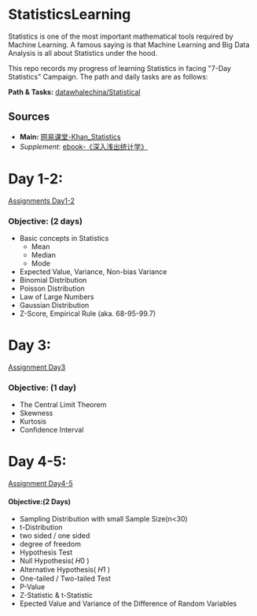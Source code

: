 # StatisticsLearning
Statistics is one of the most important mathematical tools required by Machine Learning. A famous saying is that Machine Learning and Big Data Analysis is all about Statistics under the hood. 

This repo records my progress of learning Statistics in facing "7-Day Statistics" Campaign. The path and daily tasks are as follows:

**Path & Tasks:**  [datawhalechina/Statistical](https://github.com/datawhalechina/Statistical)

## Sources
- **Main:** [网易课堂-Khan_Statistics](http://open.163.com/special/Khan/khstatistics.html)
- *Supplement:* [ebook-《深入浅出统计学》](https://pan.baidu.com/s/1dCV6rrOWZU-deKxAoectGA)

# Day 1-2:
[Assignments Day1-2](https://pyabecedarian.github.io/StatisticsLearning/Day1-2.html)  

### Objective: (2 days)
  - Basic concepts in Statistics  
    - Mean  
    - Median  
    - Mode  
  - Expected Value, Variance, Non-bias Variance
  - Binomial Distribution
  - Poisson Distribution
  - Law of Large Numbers  
  - Gaussian Distribution  
  - Z-Score, Empirical Rule (aka. 68-95-99.7)  

# Day 3:
[Assignment Day3](https://pyabecedarian.github.io/StatisticsLearning/Day3.html)  

### Objective: (1 day)
  - The Central Limit Theorem
  - Skewness
  - Kurtosis
  - Confidence Interval

# Day 4-5:
[Assignment Day4-5](https://pyabecedarian.github.io/StatisticsLearning/Day4-5.html)

#### Objective:(2 Days)
- Sampling Distribution with small Sample Size(n<30)
- t-Distribution
- two sided / one sided
- degree of freedom
- Hypothesis Test
- Null Hypothesis( 𝐻0 )
- Alternative Hypothesis( 𝐻1 )
- One-tailed / Two-tailed Test
- P-Value
- Z-Statistic & t-Statistic
- Epected Value and Variance of the Difference of Random Variables
